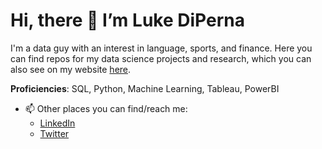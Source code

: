 # Hi, there 👋 I’m Luke DiPerna

I'm a data guy with an interest in language, sports, and finance. Here you can find repos for my data science projects and research, which you can also see on my website [here](https://luke-lite.github.io/about).

**Proficiencies**: SQL, Python, Machine Learning, Tableau, PowerBI

- 📫 Other places you can find/reach me:
  - [LinkedIn](https://www.linkedin.com/in/luke-diperna/)
  - [Twitter](https://twitter.com/@luke_lite_)

<!---
luke-lite/luke-lite is a ✨ special ✨ repository because its `README.md` (this file) appears on your GitHub profile.
You can click the Preview link to take a look at your changes.
--->

